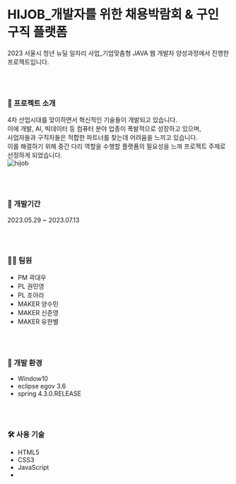 # HIJOB_개발자를 위한 채용박람회 & 구인구직 플랫폼
2023 서울시 청년 뉴딜 일자리 사업_기업맞춤형 JAVA 웹 개발자 양성과정에서 진행한 프로젝트입니다.

<br>
<br>

### 🎈 프로젝트 소개
4차 산업시대를 맞이하면서 혁신적인 기술들이 개발되고 있습니다. 
<br>이에 개발, AI, 빅데이터 등 컴퓨터 분야 업종이 폭발적으로 성장하고 있으며, 
<br>사업자들과 구직자들은 적합한 파트너를 찾는데 어려움을 느끼고 있습니다. 
<br>이를 해결하기 위해 중간 다리 역할을 수행할 플랫폼의 필요성을 느껴 프로젝트 주제로 선정하게 되었습니다.
<br>
![hijob](https://github.com/bluenote00/HIJOB_recruitsystem/assets/118717795/45d2e32c-de15-44cf-bec0-92e876170846)

<br>
<br>

### 📆 개발기간 
2023.05.29 ~ 2023.07.13

<br>
<br>

### 🏃‍♂️ 팀원
+ PM 곽대우
+ PL 권민영
+ PL 조아라
+ MAKER 양수민
+ MAKER 신준영
+ MAKER 유한별

<br>
<br>

### 🌳 개발 환경 
+ Window10
+ eclipse egov 3.6
+ spring 4.3.0.RELEASE

<br>
<br>

### 🛠 사용 기술
+ HTML5
+ CSS3
+ JavaScript
+ 

<br>
<br>
